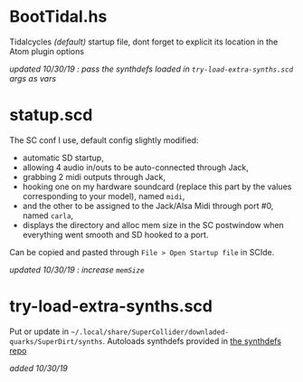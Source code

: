 # BootTidal.hs
Tidalcycles _(default)_ startup file, dont forget to explicit its location in the Atom plugin options

_updated 10/30/19 : pass the synthdefs loaded in `try-load-extra-synths.scd` args as vars_

# statup.scd
The SC conf I use, default config slightly modified: 
- automatic SD startup, 
- allowing 4 audio in/outs to be auto-connected through Jack,
- grabbing 2 midi outputs through Jack, 
- hooking one on my hardware soundcard (replace this part by the values corresponding to your model), named `midi`, 
- and the other to be assigned to the Jack/Alsa Midi through port #0, named `carla`,
- displays the directory and alloc mem size in the SC postwindow when everything went smooth and SD hooked to a port.

Can be copied and pasted through `File > Open Startup file` in SCIde.

_updated 10/30/19 : increase `memSize`_

# try-load-extra-synths.scd
Put or update in `~/.local/share/SuperCollider/downladed-quarks/SuperDirt/synths`. Autoloads synthdefs provided in [the synthdefs repo](https://github.com/pierstu/tidalcycles/tree/master/synthdefs)

_added 10/30/19_
